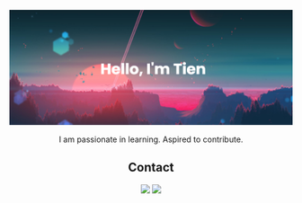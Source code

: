 
![Banner](./images/banner.png)

<p align="center">
  I am passionate in learning. Aspired to contribute.
</p>  

<h2 align="center">Contact</h2>

<p align="center">
  
<img src="https://img.shields.io/badge/-tiennguyenthanh29-c14438?style=flat-square&logo=Gmail&logoColor=white&link=mailto:tiennguyenthanh29@gmail.com"/>
<img src="https://img.shields.io/badge/-tiennguyen-blue?style=flat-square&logo=Linkedin&logoColor=white&link=https://www.linkedin.com/in/tien-nguyen-66ba831a4/"/>

</p>

